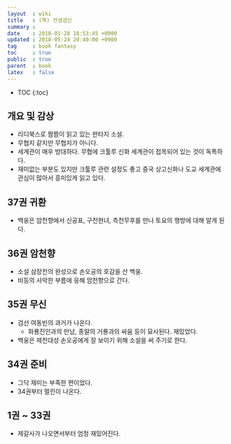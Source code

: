 ```yaml
---
layout  : wiki
title   : (책) 전생검신
summary :
date    : 2018-01-28 18:53:45 +0900
updated : 2018-05-24 20:40:00 +0900
tag     : book fantasy
toc     : true
public  : true
parent  : book
latex   : false
---
```

* TOC
{:toc}

## 개요 및 감상

* 리디북스로 짬짬이 읽고 있는 판타지 소설.
* 무협지 같지만 무협지가 아니다.
* 세계관이 매우 방대하다. 무협에 크툴루 신화 세계관이 접목되어 있는 것이 독특하다.
* 재미없는 부분도 있지만 크툴루 관련 설정도 좋고 중국 상고신화나 도교 세계관에 관심이 많아서 흥미있게 읽고 있다.

## 37권 귀환

* 백웅은 암천향에서 신공표, 구천현녀, 측천무후를 만나 토요의 행방에 대해 알게 된다.

## 36권 암천향

* 소설 삼장전의 완성으로 손오공의 호감을 산 백웅.
* 비등의 사악한 부름에 응해 암천향으로 간다.

## 35권 무신

* 검선 여동빈의 과거가 나온다.
    * 화룡진인과의 만남, 종말의 거룡과의 싸움 등이 묘사된다. 재밌었다.
* 백웅은 제천대성 손오공에게 잘 보이기 위해 소설을 써 주기로 한다.

## 34권 준비

* 그닥 재미는 부족한 편이었다.
* 34권부터 멀린이 나온다.

## 1권 ~ 33권

* 제갈사가 나오면서부터 엄청 재밌어진다.

